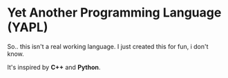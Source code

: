 # Yet Another Programming Language (YAPL)
So.. this isn't a real working language. I just created this for fun, i don't know.

It's inspired by **C++** and **Python**.